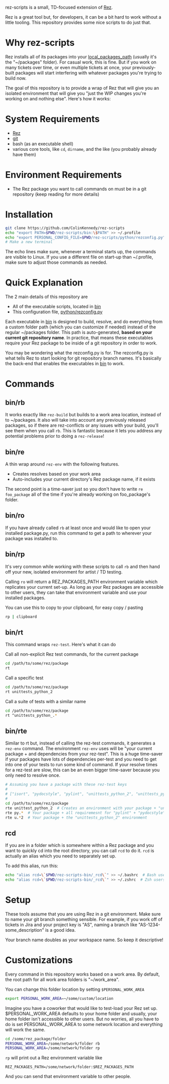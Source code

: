 rez-scripts is a small, TD-focused extension of
[Rez](https://github.com/nerdvegas/rez).

Rez is a great tool but, for developers, it can be a bit hard to work
without a little tooling. This repository provides some nice scripts to
do just that.


# Why rez-scripts
Rez installs all of its packages into your
[local_packages_path](https://github.com/nerdvegas/rez/wiki/Configuring-Rez#local_packages_path)
(usually it's the "~/packages" folder). For casual work, this is fine. But if
you work on many tickets over time, or even multiple tickets at once, your
previously-built packages will start interfering with whatever packages you're
trying to build now.

The goal of this repository is to provide a wrap of Rez that will give you an
isolated environment that will give you "just the WIP changes you're working on
and nothing else". Here's how it works:


# System Requirements
- [Rez](https://github.com/nerdvegas/rez)
- [git](https://github.com/git/git)
- bash (as an executable shell)
- various core tools, like `cd`, `dirname`, and the like (you probably already have them)


# Environment Requirements
- The Rez package you want to call commands on must be in a git repository
  (keep reading for more details)


# Installation
```sh
git clone https://github.com/ColinKennedy/rez-scripts
echo "export PATH=$PWD/rez-scripts/bin:\$PATH" >> ~/.profile
echo "export PERSONAL_CONFIG_FILE=$PWD/rez-scripts/python/rezconfig.py" >> ~/.profile
# Make a new terminal
```

The echo lines make sure, whenever a terminal starts up, the commands are
visible to Linux. If you use a different file on start-up than ~/.profile, make
sure to adjust those commands as needed.


# Quick Explanation
The 2 main details of this repository are

- All of the executable scripts, located in [bin](bin)
- This configuration file, [python/rezconfig.py](python/rezconfig.py)

Each executable in [bin](bin) is designed to build, resolve, and do everything
from a custom folder path (which you can customize if needed) instead of the
regular ~/packages folder.  This path is auto-generated, **based on your
current git repository name**. In practice, that means these executables
require your Rez package to be inside of a git repository in order to work.

You may be wondering what the rezconfig.py is for. The rezconfig.py is what
tells Rez to start looking for git repository branch names. It's basically the
back-end that enables the executables in [bin](bin) to work.


# Commands
## bin/rb
It works exactly like ``rez-build`` but builds to a work area location, instead
of to ~/packages.  It also will take into account any previously released
packages, so if there are rez-conflicts or any issues with your build, you'll
see them when you call ``rb``. This is fantastic because it lets you address
any potential problems prior to doing a ``rez-release``!


## bin/re
A thin wrap around ``rez-env`` with the following features.

- Creates resolves based on your work area
- Auto-includes your current directory's Rez package name, if it exists

The second point is a time-saver just so you don't have to write ``re
foo_package`` all of the time if you're already working on foo_package's
folder.


## bin/ro
If you have already called ``rb`` at least once and would like to open your
installed package.py, run this command to get a path to wherever your package
was installed to.


## bin/rp
It's very common while working with these scripts to call ``rb`` and then hand
off your new, isolated environment for artist / TD testing. 

Calling ``ro`` will return a REZ_PACKAGES_PATH environment variable which
replicates your current set-up. As long as your Rez packages are accessible to
other users, they can take that environment variable and use your installed
packages.

You can use this to copy to your clipboard, for easy copy / pasting

```sh
rp | clipboard
```


## bin/rt
This command wraps `rez-test`. Here's what it can do

Call all non-explicit Rez test commands, for the current package
```sh
cd /path/to/some/rez/package
rt
```

Call a specific test
```sh
cd /path/to/some/rez/package
rt unittests_python_2
```

Call a suite of tests with a similar name
```sh
cd /path/to/some/rez/package
rt ^unittests_python_.*
```


## bin/rte
Similar to rt but, instead of calling the rez-test commands, it generates a
``rez-env`` command. The environment ``rez-env`` uses will be "your current
package + and dependencies from your rez-test". This is a huge time-saver if
your packages have lots of dependencies per-test and you need to get into one
of your tests to run some kind of command. If your resolve times for a rez-test
are slow, this can be an even bigger time-saver because you only need to
resolve once.


```sh
# Assuming you have a package with these rez-test keys
#
# ["isort", "pydocstyle", "pylint", "unittests_python_2", "unittests_python_3"]
#
cd /path/to/some/rez/package
rte unittest_python_2  # Creates an environment with your package + "unittest"
rte py.*  # Your package + all requiremesnt for "pylint" + "pydocstyle" rez-tests
rte u.*2  # Your package + the "unittests_python_2" environment
```


## rcd
If you are in a folder which is somewhere within a Rez package and you want to
quickly cd into the root directory, you can call ``rcd`` to do it. ``rcd`` is 
actually an alias which you need to separately set up.

To add this alias, run this:

```sh
echo "alias rcd=\`$PWD/rez-scripts-bin/_rcd\`" >> ~/.bashrc  # Bash users
echo "alias rcd=\`$PWD/rez-scripts-bin/_rcd\`" >> ~/.zshrc  # Zsh users
```


# Setup
These tools assume that you are using Rez in a git environment. Make
sure to name your git branch something sensible. For example, if you
work off of tickets in Jira and your project key is "AS", naming a
branch like "AS-1234-some_description" is a good idea.

Your branch name doubles as your workspace name. So keep it descriptive!


# Customizations
Every command in this repository works based on a work area. By default, the
root path for all work area folders is "~/work_area".

You can change this folder location by setting ``$PERSONAL_WORK_AREA``

```sh
export PERSONAL_WORK_AREA=~/some/custom/location
```

Imagine you have a coworker that would like to test-load your Rez set up.
$PERSONAL_WORK_AREA defaults to your home folder and usually, your home folder
isn't accessible to other users.  But no worries, all you have to do is set
PERSONAL_WORK_AREA to some network location and everything will work the same.

```sh
cd /some/rez_package/folder
PERSONAL_WORK_AREA=/some/network/folder rb
PERSONAL_WORK_AREA=/some/network/folder rp
```

``rp`` will print out a Rez environment variable like

```
REZ_PACKAGES_PATH=/some/network/folder:$REZ_PACKAGES_PATH
```

And you can send that environment variable to other people.
